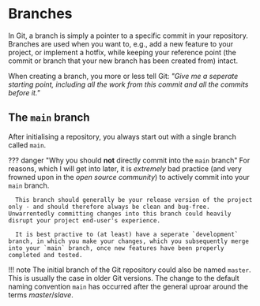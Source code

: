 # Branches

In Git, a branch is simply a pointer to a specific commit in your repository. Branches are used when you want to, e.g., add a new feature to your project, or implement a hotfix, while keeping your reference point (the commit or branch that your new branch has been created from) intact.

When creating a branch, you more or less tell Git: *"Give me a seperate starting point, including all the work from this commit and all the commits before it."*

## The `main` branch

After initialising a repository, you always start out with a single branch called `main`. 

??? danger "Why you should **not** directly commit into the `main` branch"
      For reasons, which I will get into later, it is *extremely* bad practice (and very frowned upon in the *open source community*) to actively commit into your `main` branch. 
      
      This branch should generally be your release version of the project only - and should therefore always be clean and bug-free. Unwarrentedly committing changes into this branch could heavily disrupt your project end-user's experience.

      It is best practive to (at least) have a seperate `development` branch, in which you make your changes, which you subsequently merge into your `main` branch, once new features have been properly completed and tested.

!!! note
      The initial branch of the Git repository could also be named `master`. This is usually the case in older Git versions. The change to the default naming convention `main` has occurred after the general uproar around the terms *master*/*slave*.